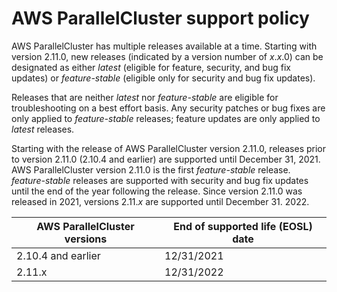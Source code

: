 # AWS ParallelCluster support policy<a name="support-policy"></a>

AWS ParallelCluster has multiple releases available at a time\. Starting with version 2\.11\.0, new releases \(indicated by a version number of *x*\.*x*\.0\) can be designated as either *latest* \(eligible for feature, security, and bug fix updates\) or *feature\-stable* \(eligible only for security and bug fix updates\)\.

Releases that are neither *latest* nor *feature\-stable* are eligible for troubleshooting on a best effort basis\. Any security patches or bug fixes are only applied to *feature\-stable* releases; feature updates are only applied to *latest* releases\.

Starting with the release of AWS ParallelCluster version 2\.11\.0, releases prior to version 2\.11\.0 \(2\.10\.4 and earlier\) are supported until December 31, 2021\. AWS ParallelCluster version 2\.11\.0 is the first *feature\-stable* release\. *feature\-stable* releases are supported with security and bug fix updates until the end of the year following the release\. Since version 2\.11\.0 was released in 2021, versions 2\.11\.*x* are supported until December 31\. 2022\.


| AWS ParallelCluster versions | End of supported life \(EOSL\) date | 
| --- | --- | 
| 2\.10\.4 and earlier | 12/31/2021 | 
| 2\.11\.x | 12/31/2022 | 